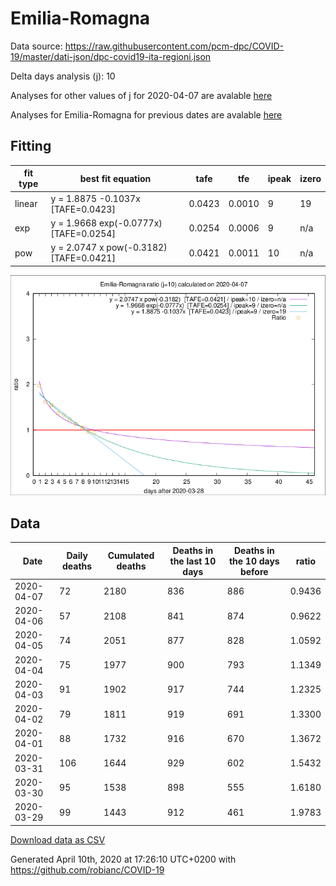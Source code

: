 # Emilia-Romagna

Data source: https://raw.githubusercontent.com/pcm-dpc/COVID-19/master/dati-json/dpc-covid19-ita-regioni.json

Delta days analysis (j): 10

Analyses for other values of j for 2020-04-07 are avalable [here](../README.md)

Analyses for Emilia-Romagna for previous dates are avalable [here](../../README.md)

## Fitting 
|fit type|best fit equation|tafe|tfe|ipeak|izero|
|-------|-----|--------|------|---|---|
|linear|y = 1.8875 -0.1037x  [TAFE=0.0423]|0.0423|0.0010|9|19|
|exp|y = 1.9668 exp(-0.0777x)  [TAFE=0.0254]|0.0254|0.0006|9|n/a|
|pow|y = 2.0747 x pow(-0.3182)  [TAFE=0.0421]|0.0421|0.0011|10|n/a|

![Plot](COVID-19_emilia-romagna_j10_2020-04-07.png)

## Data
|Date|Daily deaths|Cumulated deaths|Deaths in the last 10 days|Deaths in the 10 days before|ratio|
|----|----------|-----------|-------|--------------------|-----|
|2020-04-07|72|2180|836|886|0.9436|
|2020-04-06|57|2108|841|874|0.9622|
|2020-04-05|74|2051|877|828|1.0592|
|2020-04-04|75|1977|900|793|1.1349|
|2020-04-03|91|1902|917|744|1.2325|
|2020-04-02|79|1811|919|691|1.3300|
|2020-04-01|88|1732|916|670|1.3672|
|2020-03-31|106|1644|929|602|1.5432|
|2020-03-30|95|1538|898|555|1.6180|
|2020-03-29|99|1443|912|461|1.9783|

[Download data as CSV](COVID-19_emilia-romagna_j10_2020-04-07.csv)

Generated April 10th, 2020 at 17:26:10 UTC+0200 with https://github.com/robianc/COVID-19
